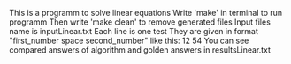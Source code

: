 This is a programm to solve linear equations
Write 'make' in terminal to run programm
Then write 'make clean' to remove generated files
Input files name is inputLinear.txt 
Each line is one test 
They are given in format "first_number space second_number"
like this:
12 54
You can see compared answers of algorithm and golden answers in resultsLinear.txt

